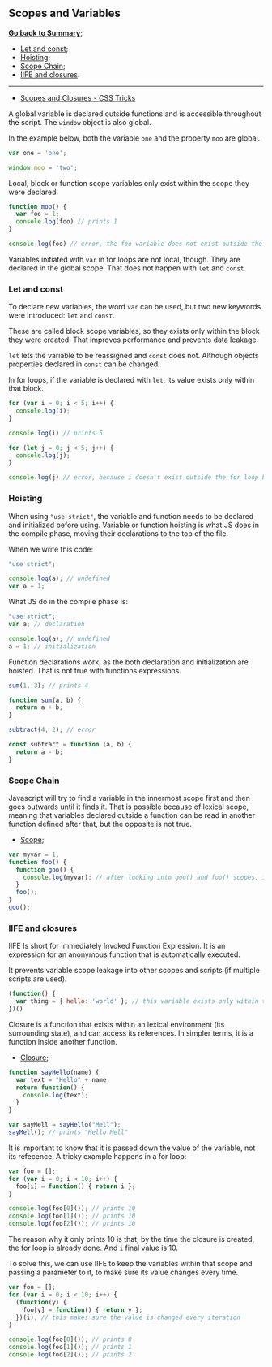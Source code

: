 ## Scopes and Variables

[**Go back to Summary**](README.md#summary);

- [Let and const](#let-and-const);
- [Hoisting](#hoisting);
- [Scope Chain](#scope-chain);
- [IIFE and closures](#iife-and-closures).

---------------

- [Scopes and Closures - CSS Tricks](https://css-tricks.com/javascript-scope-closures/)

A global variable is declared outside functions and is accessible throughout the script. The `window` object is also global.

In the example below, both the variable `one` and the property `moo` are global.
```javascript
var one = 'one';

window.moo = 'two';
```

Local, block or function scope variables only exist within the scope they were declared.

```javascript
function moo() {
  var foo = 1;
  console.log(foo) // prints 1
}

console.log(foo) // error, the foo variable does not exist outside the function scope
```

Variables initiated with `var` in for loops are not local, though. They are declared in the global scope. That does not happen with `let` and `const`.

### Let and const
To declare new variables, the word `var` can be used, but two new keywords were introduced: `let` and `const`.

These are called block scope variables, so they exists only within the block they were created. That improves performance and prevents data leakage.

`let` lets the variable to be reassigned and `const` does not. Although objects properties declared in `const` can be changed.

In for loops, if the variable is declared with `let`, its value exists only within that block.

```javascript
for (var i = 0; i < 5; i++) {
  console.log(i);
}

console.log(i) // prints 5

for (let j = 0; j < 5; j++) {
  console.log(j);
}

console.log(j) // error, because i doesn't exist outside the for loop block
```

### Hoisting
When using `"use strict"`, the variable and function needs to be declared and initialized before using. Variable or function hoisting is what JS does in the compile phase, moving their declarations to the top of the file.

When we write this code:
```javascript
"use strict";

console.log(a); // undefined
var a = 1;
```

What JS do in the compile phase is:
```javascript
"use strict";
var a; // declaration

console.log(a); // undefined
a = 1; // initialization
```

Function declarations work, as the both declaration and initialization are hoisted. That is not true with functions expressions.

```javascript
sum(1, 3); // prints 4

function sum(a, b) {
  return a + b;
}

subtract(4, 2); // error

const subtract = function (a, b) {
  return a - b;
}
```

### Scope Chain
Javascript will try to find a variable in the innermost scope first and then goes outwards until it finds it. That is possible because of lexical scope, meaning that variables declared outside a function can be read in another function defined after that, but the opposite is not true.

- [Scope](https://spin.atomicobject.com/2014/10/20/javascript-scope-closures/);

```javascript
var myvar = 1;
function foo() {
  function goo() {
    console.log(myvar); // after looking into goo() and foo() scopes, it find the global scope and prints 1
  }
  foo();
}
goo();
```

### IIFE and closures
IIFE Is short for Immediately Invoked Function Expression. It is an expression for an anonymous function that is automatically executed.

It prevents variable scope leakage into other scopes and scripts (if multiple scripts are used).

```javascript
(function() {
  var thing = { hello: 'world' }; // this variable exists only within this script and block
})()
```

Closure is a function that exists within an lexical environment (its surrounding state), and can access its references. In simpler terms, it is a function inside another function.

- [Closure](https://medium.com/javascript-scene/master-the-javascript-interview-what-is-a-closure-b2f0d2152b36);

```javascript
function sayHello(name) {
  var text = "Hello" + name;
  return function() {
    console.log(text);
  }
}

var sayMell = sayHello("Mell");
sayMell(); // prints "Hello Mell"
```

It is important to know that it is passed down the value of the variable, not its refecence. A tricky example happens in a for loop:

```javascript
var foo = [];
for (var i = 0; i < 10; i++) {
  foo[i] = function() { return i };
}

console.log(foo[0]()); // prints 10
console.log(foo[1]()); // prints 10
console.log(foo[2]()); // prints 10
```

The reason why it only prints 10 is that, by the time the closure is created, the for loop is already done. And `i` final value is 10.

To solve this, we can use IIFE to keep the variables within that scope and passing a parameter to it, to make sure its value changes every time.

```javascript
var foo = [];
for (var i = 0; i < 10; i++) {
  (function(y) {
    foo[y] = function() { return y };
  })(i); // this makes sure the value is changed every iteration
}

console.log(foo[0]()); // prints 0
console.log(foo[1]()); // prints 1
console.log(foo[2]()); // prints 2
```
